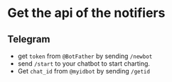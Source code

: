 # Get the api of the notifiers


## Telegram
* get `token` from `@BotFather` by sending `/newbot`
* send `/start` to your chatbot to start charting.
* Get `chat_id` from  `@myidbot` by sending `/getid`
